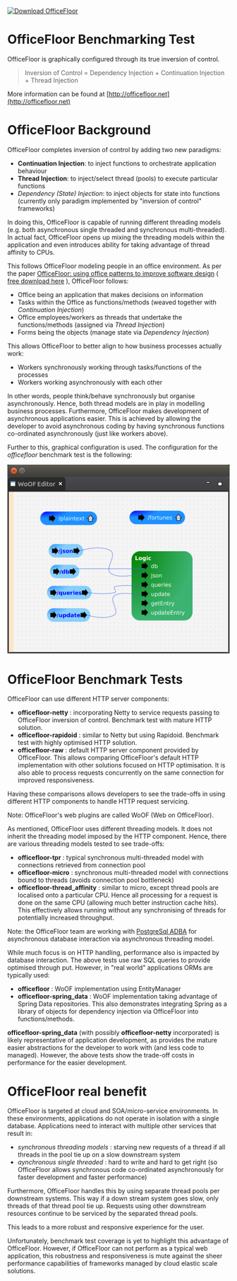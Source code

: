 [![Download OfficeFloor](https://a.fsdn.com/con/app/sf-download-button)](https://sourceforge.net/projects/officefloor/files/latest/download)

# OfficeFloor Benchmarking Test

OfficeFloor is graphically configured through its true inversion of control.

> Inversion of Control = Dependency Injection + Continuation Injection + Thread Injection

More information can be found at [http://officefloor.net](http://officefloor.net)


# OfficeFloor Background

OfficeFloor completes inversion of control by adding two new paradigms:

* **Continuation Injection**: to inject functions to orchestrate application behaviour
* **Thread Injection**: to inject/select thread (pools) to execute particular functions
* *Dependency (State) Injection*: to inject objects for state into functions (currently only paradigm implemented by "inversion of control" frameworks)
 
In doing this, OfficeFloor is capable of running different threading models (e.g. both asynchronous single threaded and synchronous multi-threaded).  In actual fact, OfficeFloor opens up mixing the threading models within the application and even introduces ability for taking advantage of thread affinity to CPUs.

This follows OfficeFloor modeling people in an office environment.  As per the paper [OfficeFloor: using office patterns to improve software design](http://doi.acm.org/10.1145/2739011.2739013) ( [free download here](http://www.officefloor.net/about.html) ), OfficeFloor follows:

* Office being an application that makes decisions on information
* Tasks within the Office as functions/methods (weaved together with *Continuation Injection*)
* Office employees/workers as threads that undertake the functions/methods (assigned via *Thread Injection*)
* Forms being the objects (manage state via *Dependency Injection*)

This allows OfficeFloor to better align to how business processes actually work:

* Workers synchronously working through tasks/functions of the processes
* Workers working asynchronously with each other

In other words, people think/behave synchronously but organise asynchronously.  Hence, both thread models are in play in modelling business processes.  Furthermore, OfficeFloor makes development of asynchronous applications easier.  This is achieved by allowing the developer to avoid asynchronous coding by having synchronous functions co-ordinated asynchronously (just like workers above).

Further to this, graphical configuration is used.  The configuration for the *officefloor* benchmark test is the following:

![Graphical Configuration](configuration.png "OfficeFloor graphical configuration")


# OfficeFloor Benchmark Tests

OfficeFloor can use different HTTP server components:

* **officefloor-netty** : incorporating Netty to service requests passing to OfficeFloor inversion of control.  Benchmark test with mature HTTP solution.
* **officefloor-rapidoid** : similar to Netty but using Rapidoid.  Benchmark test with highly optimised HTTP solution.
* **officefloor-raw** : default HTTP server component provided by OfficeFloor.  This allows comparing OfficeFloor's default HTTP implementation with other solutions focused on HTTP optimisation.  It is also able to process requests concurrently on the same connection for improved responsiveness.

Having these comparisons allows developers to see the trade-offs in using different HTTP components to handle HTTP request servicing.

Note: OfficeFloor's web plugins are called WoOF (Web on OfficeFloor).

As mentioned, OfficeFloor uses different threading models.  It does not inherit the threading model imposed by the HTTP component.  Hence, there are various threading models tested to see trade-offs:

* **officefloor-tpr** : typical synchronous multi-threaded model with connections retrieved from connection pool
* **officefloor-micro** : synchronous multi-threaded model with connections bound to threads (avoids connection pool bottleneck)
* **officefloor-thread_affinity** : similar to micro, except thread pools are localised onto a particular CPU.  Hence all processing for a request is done on the same CPU (allowing much better instruction cache hits).  This effectively allows running without any synchronising of threads for potentially increased throughput.

Note: the OfficeFloor team are working with [PostgreSql ADBA](https://github.com/pgjdbc/pgadba) for asynchronous database interaction via asynchronous threading model.

While much focus is on HTTP handling, performance also is impacted by database interaction.  The above tests use raw SQL queries to provide optimised through put.  However, in "real world" applications ORMs are typically used:

* **officefloor** : WoOF implementation using EntityManager
* **officefloor-spring_data** : WoOF implementation taking advantage of Spring Data repositories.  This also demonstrates integrating Spring as a library of objects for dependency injection via OfficeFloor into functions/methods.

**officefloor-spring_data** (with possibly **officefloor-netty** incorporated) is likely representative of application development, as provides the mature easier abstractions for the developer to work with (and less code to managed).  However, the above tests show the trade-off costs in performance for the easier development.


# OfficeFloor real benefit

OfficeFloor is targeted at cloud and SOA/micro-service environments.   In these environments, applications do not operate in isolation with a single database.  Applications need to interact with multiple other services that result in:

* *synchronous threading models* : starving new requests of a thread if all threads in the pool tie up on a slow downstream system
* *aynchronous single threaded* : hard to write and hard to get right (so OfficeFloor allows synchronous code co-ordinated asynchronously for faster development and faster performance)

Furthermore, OfficeFloor handles this by using separate thread pools per downstream systems.  This way if a down stream system goes slow, only threads of that thread pool tie up.  Requests using other downstream resources continue to be serviced by the separated thread pools.

This leads to a more robust and responsive experience for the user.

Unfortunately, benchmark test coverage is yet to highlight this advantage of OfficeFloor.  However, if OfficeFloor can not perform as a typical web application, this robustness and responsiveness is mute against the sheer performance capabilities of frameworks managed by cloud elastic scale solutions.

